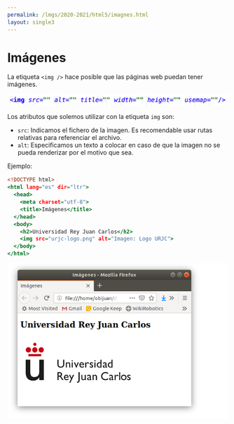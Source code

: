 ```yaml
---
permalink: /lmgs/2020-2021/html5/imagnes.html
layout: single3
---
```


# Imágenes

La etiqueta `<img />` hace posible que las páginas web puedan tener imágenes.

![html5](img/enlace-img.png)

Los atributos que solemos utilizar con la etiqueta `img` son:

* `src`: Indicamos el fichero de la imagen. Es recomendable usar rutas relativas para referenciar el archivo.
* `alt`: Especificamos un texto a colocar en caso de que la imagen no se pueda renderizar por el motivo que sea.

Ejemplo:

```htm
<!DOCTYPE html>
<html lang="es" dir="ltr">
  <head>
    <meta charset="utf-8">
    <title>Imágenes</title>
  </head>
  <body>
    <h2>Universidad Rey Juan Carlos</h2>
    <img src="urjc-logo.png" alt="Imagen: Logo URJC">
  </body>
</html>
```

![html5](img/html-12.png)